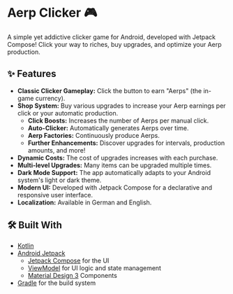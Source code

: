 # Aerp Clicker 🎮

A simple yet addictive clicker game for Android, developed with Jetpack Compose! Click your way to riches, buy upgrades, and optimize your Aerp production.

## ✨ Features

*   **Classic Clicker Gameplay:** Click the button to earn "Aerps" (the in-game currency).
*   **Shop System:** Buy various upgrades to increase your Aerp earnings per click or your automatic production.
    *   **Click Boosts:** Increases the number of Aerps per manual click.
    *   **Auto-Clicker:** Automatically generates Aerps over time.
    *   **Aerp Factories:** Continuously produce Aerps.
    *   **Further Enhancements:** Discover upgrades for intervals, production amounts, and more!
*   **Dynamic Costs:** The cost of upgrades increases with each purchase.
*   **Multi-level Upgrades:** Many items can be upgraded multiple times.
*   **Dark Mode Support:** The app automatically adapts to your Android system's light or dark theme.
*   **Modern UI:** Developed with Jetpack Compose for a declarative and responsive user interface.
*   **Localization:** Available in German and English.

## 🛠️ Built With

*   [Kotlin](https://kotlinlang.org/)
*   [Android Jetpack](https://developer.android.com/jetpack)
    *   [Jetpack Compose](https://developer.android.com/jetpack/compose) for the UI
    *   [ViewModel](https://developer.android.com/topic/libraries/architecture/viewmodel) for UI logic and state management
    *   [Material Design 3](https://m3.material.io/) Components
*   [Gradle](https://gradle.org/) for the build system
